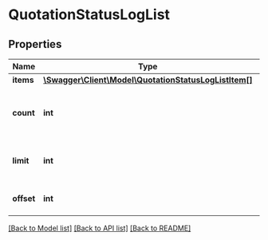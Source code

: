 # QuotationStatusLogList

## Properties
Name | Type | Description | Notes
------------ | ------------- | ------------- | -------------
**items** | [**\Swagger\Client\Model\QuotationStatusLogListItem[]**](QuotationStatusLogListItem.md) |  | [optional] 
**count** | **int** | The total amount of records in the entire collection. | [optional] 
**limit** | **int** | The amount of results, as requested. | [optional] 
**offset** | **int** | The starting index. | [optional] 

[[Back to Model list]](../README.md#documentation-for-models) [[Back to API list]](../README.md#documentation-for-api-endpoints) [[Back to README]](../README.md)


